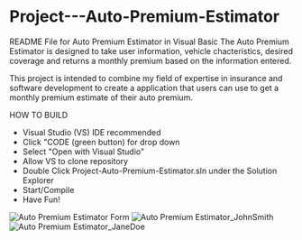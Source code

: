 # Project---Auto-Premium-Estimator
README  File for Auto Premium Estimator in Visual Basic 
The Auto Premium Estimator is designed to take user information, vehicle chacteristics, desired coverage and returns a monthly premium based on the 
information entered. 

This project is intended to combine my field of expertise in insurance and software development to create a application that users can use to get 
a monthly premium estimate of their auto premium. 

HOW TO BUILD 
- Visual Studio (VS) IDE recommended
- Click "CODE (green button) for drop down 
- Select "Open with Visual Studio"
- Allow VS to clone repository
- Double Click Project-Auto-Premium-Estimator.sln under the Solution Explorer
- Start/Compile
- Have Fun! 

![Auto Premium Estimator Form](https://user-images.githubusercontent.com/115842785/200468968-46edd103-3e59-4281-a16b-df00f0a1a46e.png)
![Auto Premium Estimator_JohnSmith](https://user-images.githubusercontent.com/115842785/200469002-902b61b9-08ae-416a-b207-c4053f7e1307.png)
![Auto Premium Estimator_JaneDoe](https://user-images.githubusercontent.com/115842785/200469008-72ae4714-04a8-46d0-94cf-b0d06e25f3ca.png)
